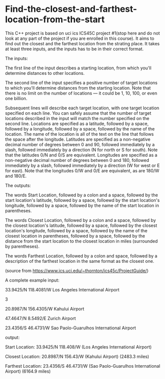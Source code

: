 # Find-the-closest-and-farthest-location-from-the-start
This C++ project is based on uci ics ICS45C project #1(stop here and do not look at any part of the project if you are enrolled in this course). It aims to find out
the closest and the farthest location from the strating place. It takes at least three inputs, and the inputs has to be in their correct format.

The inputs:

The first line of the input describes a starting location, from which you'll determine distances to other locations.

The second line of the input specifies a positive number of target locations to which you'll determine distances from the starting location. Note that there is no
limit on the number of locations — it could be 1, 10, 100, or even one billion.

Subsequent lines will describe each target location, with one target location specified on each line. You can safely assume that the number of target locations
described in the input will match the number specified on the second line.
Locations are specified as a latitude, followed by a space, followed by a longitude, followed by a space, followed by the name of the location. The name of the
location is all of the text on the line that follows the space after the longitude.
Latitudes are specified as a non-negative decimal number of degrees between 0 and 90, followed immediately by a slash, followed immediately by a direction (N for
north or S for south). Note that the latitudes 0/N and 0/S are equivalent.
Longitudes are specified as a non-negative decimal number of degrees between 0 and 180, followed immediately by a slash, followed immediately by a direction (W for
west or E for east). Note that the longitudes 0/W and 0/E are equivalent, as are 180/W and 180/E.

The outputs:

The words Start Location, followed by a colon and a space, followed by the start location's latitude, followed by a space, folloewd by the start location's 
longitude, followed by a space, followed by the name of the start location in parentheses.

The words Closest Location, followed by a colon and a space, followed by the closest location's latitude, followed by a space, followed by the closest location's
longitude, followed by a space, followed by the name of the closest location in parentheses, followed by a space, followed by the distance from the start location
to the closest location in miles (surrounded by parentheses).

The words Farthest Location, followed by a colon and space, followed by a description of the farthest location in the same format as the closest one.

(source from https://www.ics.uci.edu/~thornton/ics45c/ProjectGuide/)

A complete example
input:

33.9425/N 118.4081/W Los Angeles International Airport

3

20.8987/N 156.4305/W Kahului Airport

47.4647/N 8.5492/E Zurich Airport

23.4356/S 46.4731/W Sao Paolo-Guarulhos International Airport

output:

Start Location: 33.9425/N 118.408/W (Los Angeles International Airport)

Closest Location: 20.8987/N 156.43/W (Kahului Airport) (2483.3 miles)

Farthest Location: 23.4356/S 46.4731/W (Sao Paolo-Guarulhos International Airport) (6164.9 miles)

